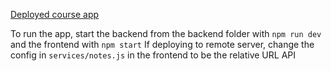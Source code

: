 [Deployed course app](https://render-test-fu9h.onrender.com/)

To run the app, start the backend from the backend folder with `npm run dev` and the frontend with `npm start`
If deploying to remote server, change the config in `services/notes.js` in the frontend to be the relative URL API
